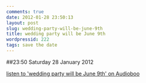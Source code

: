 ```yaml
---
comments: true
date: 2012-01-28 23:50:13
layout: post
slug: wedding-party-will-be-june-9th
title: wedding party will be June 9th
wordpressid: 222
tags: save the date
---
```


##23:50 Saturday 28 January 2012

[listen to 'wedding party will be June 9th' on Audioboo](http://audioboo.fm/boos/643224-wedding-party-will-be-june-9th)




